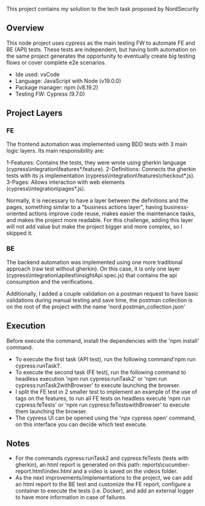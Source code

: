 This project contains my solution to the tech task proposed by NordSecurity

## Overview
This node project uses cypress as the main testing FW to automate FE and BE (API) tests. These tests are independent, but having both automation on the same project generates the opportunity to eventually create big testing flows or cover complete e2e scenarios.

+ Ide used: vsCode
+ Language: JavaScript with Node (v19.0.0)
+ Package manager: npm (v8.19.2)
+ Testing FW: Cypress (9.7.0)

## Project Layers
### FE
The frontend automation was implemented using BDD tests with 3 main logic layers. Its main responsibility are:

1-Features: Contains the tests, they were wrote using gherkin language (cypress\integration\features\*.feature).
2-Definitions: Connects the gherkin tests with its js implementation (cypress\integration\features\checkout\*.js).
3-Pages: Allows interaction with web elements (cypress\integration\pages\*.js).

Normally, it is necessary to have a layer between the definitions and the pages, something similar to a "business actions layer", having business-oriented actions improve code reuse, makes easier the maintenance tasks, and makes the project more readable. For this challenge, adding this layer will not add value but make the project bigger and more complex, so I skipped it.

### BE
The backend automation was implemented using one more traditional approach (raw test without gherkin). On this case, it is only one layer (cypress\integration\apitest\insightApi.spec.js) that contains the api consumption and the verifications. 

Additionally, I added a couple validation on a postman request to have basic validations during manual testing and save time, the postman collection is on the root of the project with the name 'nord.postman_collection.json'

## Execution
Before execute the command, install the dependencies with the 'npm install' command.
+ To execute the first task (API test), run the following command'npm run cypress:runTask1'.
+ To execute the second task (FE test), run the following command to headless execution 'npm run cypress:runTask2' or 'npm run cypress:runTask2withBrowser' to execute launching the browser.
+ I split the FE test in 2 smaller test to implement an example of the use of tags on the features, to run all FE tests on headless execute 'npm run cypress:feTests' or 'npm run cypress:feTestswithBrowser' to execute them launching the browser.
+ The cypress UI can be opened using the 'npx cypress open' command, on this interface you can decide which test execute.

## Notes
+ For the commands cypress:runTask2 and cypress:feTests (tests with gherkin), an html report is generated on this path: reports\cucumber-report.html\index.html and a video is saved on the videos folder.
+ As the next improvements/implementations to the project, we can add an html report to the BE test and customize the FE report, configure a container to execute the tests (i.e. Docker), and add an external logger to have more information in case of failures.